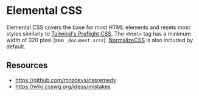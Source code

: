 
# Elemental CSS
Elemental CSS covers the base for most HTML elements and resets most styles similarly to [Tailwind's Preflight CSS](https://tailwindcss.com/docs/preflight/). The `<html>` tag has a minimum width of 320 pixel (see `_document.scss`). [NormalizeCSS](https://necolas.github.io/normalize.css/) is also included by default.

## Resources
- https://github.com/mozdevs/cssremedy
- https://wiki.csswg.org/ideas/mistakes
